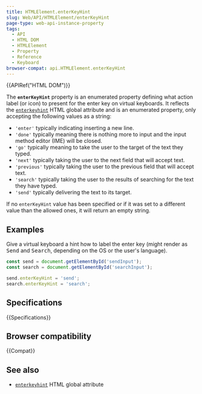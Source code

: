 ```yaml
---
title: HTMLElement.enterKeyHint
slug: Web/API/HTMLElement/enterKeyHint
page-type: web-api-instance-property
tags:
  - API
  - HTML DOM
  - HTMLElement
  - Property
  - Reference
  - Keyboard
browser-compat: api.HTMLElement.enterKeyHint
---
```


{{APIRef("HTML DOM")}}

The **`enterKeyHint`** property is an enumerated property defining
what action label (or icon) to present for the enter key on virtual keyboards.
It reflects the [`enterkeyhint`](/en-US/docs/Web/HTML/Global_attributes/enterkeyhint)
HTML global attribute and is an enumerated property, only accepting the following values
as a string:

- `'enter'` typically indicating inserting a new line.
- `'done'` typically meaning there is nothing more to input and the input method editor (IME) will be closed.
- `'go'` typically meaning to take the user to the target of the text they typed.
- `'next'` typically taking the user to the next field that will accept text.
- `'previous'` typically taking the user to the previous field that will accept text.
- `'search'` typically taking the user to the results of searching for the text they have typed.
- `'send'` typically delivering the text to its target.

If no `enterKeyHint` value has been specified or if it was set to a different value than the allowed ones, it will return an empty string.

## Examples

Give a virtual keyboard a hint how to label the enter key (might render as <kbd>Send</kbd> and <kbd>Search</kbd>, depending on the OS or the user's language).

```js
const send = document.getElementById('sendInput');
const search = document.getElementById('searchInput');

send.enterKeyHint = 'send';
search.enterKeyHint = 'search';
```

## Specifications

{{Specifications}}

## Browser compatibility

{{Compat}}

## See also

- [`enterkeyhint`](/en-US/docs/Web/HTML/Global_attributes/enterkeyhint) HTML global attribute
